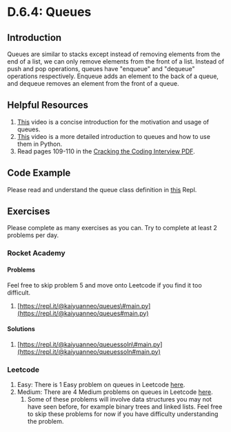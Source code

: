 # D.6.4: Queues

## Introduction

Queues are similar to stacks except instead of removing elements from the end of a list, we can only remove elements from the front of a list. Instead of push and pop operations, queues have "enqueue" and "dequeue" operations respectively. Enqueue adds an element to the back of a queue, and dequeue removes an element from the front of a queue.

## Helpful Resources

1. [This](https://www.youtube.com/watch?v=9Obx8TTQnaY) video is a concise introduction for the motivation and usage of queues.
2. [This](https://www.youtube.com/watch?v=Y7wZO2tMjnY) video is a more detailed introduction to queues and how to use them in Python.
3. Read pages 109-110 in the [Cracking the Coding Interview PDF](../d.0-dsa-overview.md#resources).

## Code Example

Please read and understand the queue class definition in [this](https://repl.it/@kaiyuanneo/queue-class-definition#main.py) Repl.

## Exercises

Please complete as many exercises as you can. Try to complete at least 2 problems per day.

### Rocket Academy

#### Problems

Feel free to skip problem 5 and move onto Leetcode if you find it too difficult.

1. [https://repl.it/@kaiyuanneo/queues\#main.py](https://repl.it/@kaiyuanneo/queues#main.py)

#### Solutions

1. [https://repl.it/@kaiyuanneo/queuessoln\#main.py](https://repl.it/@kaiyuanneo/queuessoln#main.py)

### Leetcode

1. Easy: There is 1 Easy problem on queues in Leetcode [here](https://leetcode.com/problemset/all/?topicSlugs=queue&difficulty=Easy).
2. Medium: There are 4 Medium problems on queues in Leetcode [here](https://leetcode.com/problemset/all/?topicSlugs=queue&difficulty=Medium).
   1. Some of these problems will involve data structures you may not have seen before, for example binary trees and linked lists. Feel free to skip these problems for now if you have difficulty understanding the problem.

